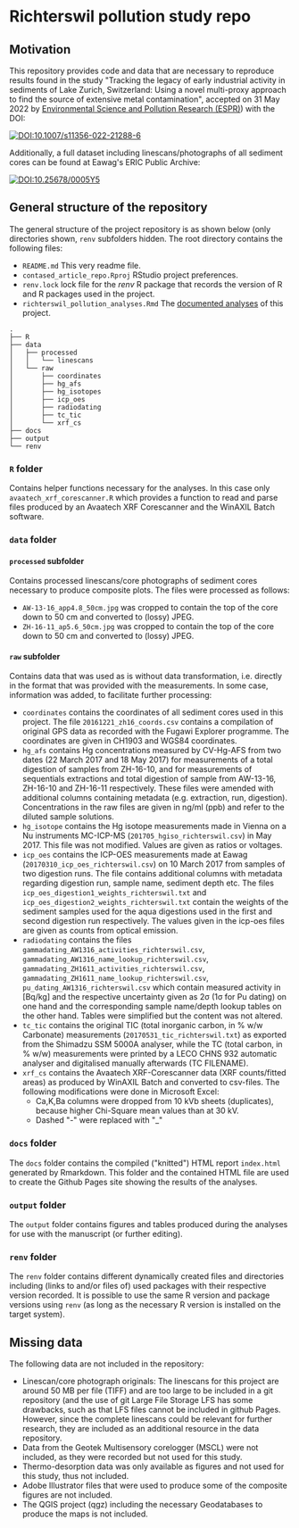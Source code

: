 # Richterswil pollution study repo

## Motivation
This repository provides code and data that are necessary to reproduce results found in the study "Tracking the legacy of early industrial activity in sediments of Lake Zurich, Switzerland: Using a novel multi-proxy approach to find the source of extensive metal contamination", accepted on 31 May 2022 by [Environmental Science and Pollution Research (ESPR)](https://www.springer.com/journal/11356)) with the DOI:

[![DOI:10.1007/s11356-022-21288-6](https://zenodo.org/badge/DOI/10.1007/s11356-022-21288-6.svg)](https://doi.org/10.1007/s11356-022-21288-6)

Additionally, a full dataset including linescans/photographs of all sediment cores can be found at Eawag's ERIC Public Archive:

[![DOI:10.25678/0005Y5](https://zenodo.org/badge/DOI/10.25678/0005Y5.svg)](https://doi.org/10.25678/0005Y5)

## General structure of the repository
The general structure of the project repository is as shown below (only directories shown, `renv` subfolders hidden. The root directory contains the following files:

* `README.md` This very readme file.
* `contased_article_repo.Rproj` RStudio project preferences.
* `renv.lock` lock file for the _renv_ R package that records the version of R and R packages used in the project.
* `richterswil_pollution_analyses.Rmd` The [documented analyses](./richterswil_pollution_analyses.Rmd) of this project.



```
.
├── R
├── data
│   ├── processed
│   │   └── linescans
│   └── raw
│       ├── coordinates
│       ├── hg_afs
│       ├── hg_isotopes
│       ├── icp_oes
│       ├── radiodating
│       ├── tc_tic
│       └── xrf_cs
├── docs
├── output
└── renv
```

### `R` folder
Contains helper functions necessary for the analyses. In this case only `avaatech_xrf_corescanner.R` which provides a function to read and parse files produced by an Avaatech XRF Corescanner and the WinAXIL Batch software.

### `data` folder
#### `processed` subfolder
Contains processed linescans/core photographs of sediment cores necessary to produce composite plots. The files were processed as follows:

* `AW-13-16_app4.8_50cm.jpg` was cropped to contain the top of the core down to 50 cm and converted to (lossy) JPEG.
* `ZH-16-11_ap5.6_50cm.jpg` was cropped to contain the top of the core down to 50 cm and converted to (lossy) JPEG.

#### `raw` subfolder
Contains data that was used as is without data transformation, i.e. directly in the format that was provided with the measurements. In some case, information was added, to facilitate further processing:

* `coordinates` contains the coordinates of all sediment cores used in this project. The file `20161221_zh16_coords.csv` contains a compilation of original GPS data as recorded with the Fugawi Explorer programme. The coordinates are given in CH1903 and WGS84 coordinates.
* `hg_afs` contains Hg concentrations measured by CV-Hg-AFS from two dates (22 March 2017 and 18 May 2017) for measurements of a total digestion of samples from ZH-16-10, and for measurements of sequentials extractions and total digestion of sample from AW-13-16, ZH-16-10 and ZH-16-11 respectively. These files were amended with additional columns containing metadata (e.g. extraction, run, digestion). Concentrations in the raw files are given in ng/ml (ppb) and refer to the diluted sample solutions.
* `hg_isotope` contains the Hg isotope measurements made in Vienna on a Nu instruments MC-ICP-MS (`201705_hgiso_richterswil.csv`) in May 2017. This file was not modified. Values are given as ratios or voltages.
* `icp_oes` contains the ICP-OES measurements made at Eawag (`20170310_icp_oes_richterswil.csv`) on 10 March 2017 from samples of two digestion runs. The file contains additional columns with metadata regarding digestion run, sample name, sediment depth etc. The files `icp_oes_digestion1_weights_richterswil.txt` and `icp_oes_digestion2_weights_richterswil.txt` contain the weights of the sediment samples used for the aqua digestions used in the first and second digestion run respectively. The values given in the icp-oes files are given as counts from optical emission.
* `radiodating` contains the files `gammadating_AW1316_activities_richterswil.csv`, `gammadating_AW1316_name_lookup_richterswil.csv`, `gammadating_ZH1611_activities_richterswil.csv`, `gammadating_ZH1611_name_lookup_richterswil.csv`, `pu_dating_AW1316_richterswil.csv` which contain measured activity in [Bq/kg] and the respective uncertainty given as 2σ (1σ for Pu dating) on one hand and the corresponding sample name/depth lookup tables on the other hand. Tables were simplified but the content was not altered.
* `tc_tic` contains the original TIC (total inorganic carbon, in % w/w Carbonate) measurements (`20170531_tic_richterswil.txt`) as exported from the Shimadzu SSM 5000A analyser, while the TC (total carbon, in % w/w) measurements were printed by a LECO CHNS 932 automatic analyser and digitalised manually afterwards (TC FILENAME).
* `xrf_cs` contains the Avaatech XRF-Corescanner data (XRF counts/fitted areas) as produced by WinAXIL Batch and converted to csv-files. The following modifications were done in Microsoft Excel:
  * Ca,K,Ba columns were dropped from 10 kVb sheets (duplicates), because higher Chi-Square mean values than at 30 kV.
  * Dashed "-" were replaced with "_"

### `docs` folder
The `docs` folder contains the compiled ("knitted") HTML report `index.html` generated by Rmarkdown. This folder and the contained HTML file are used to create the Github Pages site showing the results of the analyses.

### `output` folder
The `output` folder contains figures and tables produced during the analyses for use with the manuscript (or further editing).

### `renv` folder
The `renv` folder contains different dynamically created files and directories including (links to and/or files of) used packages with their respective version recorded. It is possible to use the same R version and package versions using `renv` (as long as the necessary R version is installed on the target system).

## Missing data
The following data are not included in the repository:

* Linescan/core photograph originals: The linescans for this project are around 50 MB per file (TIFF) and are too large to be included in a git repository (and the use of git Large File Storage LFS has some drawbacks, such as that LFS files cannot be included in github Pages. However, since the complete linescans could be relevant for further research, they are included as an additional resource in the data repository.
* Data from the Geotek Multisensory corelogger (MSCL) were not included, as they were recorded but not used for this study.
* Thermo-desorption data was only available as figures and not used for this study, thus not included.
* Adobe Illustrator files that were used to produce some of the composite figures are not included.
* The QGIS project (qgz) including the necessary Geodatabases to produce the maps is not included.
